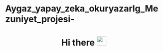 # Aygaz_yapay_zeka_okuryazarlg_Mezuniyet_projesi-

<h1>
 <div id="header" <div id="header" align="center">  Hi there  
  <img src="https://im.ezgif.com/tmp/ezgif-1-dc1f21958d.gif" width="30px"/>
</h1>
